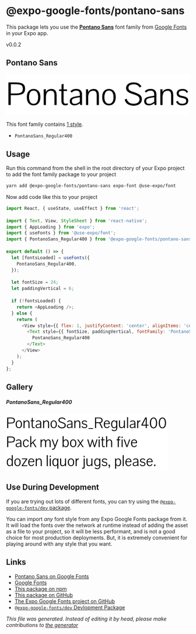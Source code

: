 # @expo-google-fonts/pontano-sans

This package lets you use the [**Pontano Sans**](https://fonts.google.com/specimen/Pontano+Sans) font family from [Google Fonts](https://fonts.google.com/) in your Expo app.

v0.0.2

## Pontano Sans

![Pontano Sans](./font-family.png)

This font family contains [1 style](#gallery).

- `PontanoSans_Regular400`

## Usage

Run this command from the shell in the root directory of your Expo project to add the font family package to your project
```sh
yarn add @expo-google-fonts/pontano-sans expo-font @use-expo/font
```

Now add code like this to your project
```js
import React, { useState, useEffect } from 'react';

import { Text, View, StyleSheet } from 'react-native';
import { AppLoading } from 'expo';
import { useFonts } from '@use-expo/font';
import { PontanoSans_Regular400 } from '@expo-google-fonts/pontano-sans';

export default () => {
  let [fontsLoaded] = useFonts({
    PontanoSans_Regular400,
  });

  let fontSize = 24;
  let paddingVertical = 6;

  if (!fontsLoaded) {
    return <AppLoading />;
  } else {
    return (
      <View style={{ flex: 1, justifyContent: 'center', alignItems: 'center' }}>
        <Text style={{ fontSize, paddingVertical, fontFamily: 'PontanoSans_Regular400' }}>
          PontanoSans_Regular400
        </Text>
      </View>
    );
  }
};

```

## Gallery

##### PontanoSans_Regular400
![PontanoSans_Regular400](./5642e38228ac272d77222d1b2150dd461c55d090beba64bbb9f11d169e573589.ttf.png)


## Use During Development

If you are trying out lots of different fonts, you can try using the [`@expo-google-fonts/dev` package](https://www.npmjs.com/package/@expo-google-fonts/dev).

You can import *any* font style from any Expo Google Fonts package from it. It will load the fonts
over the network at runtime instead of adding the asset as a file to your project, so it will be 
less performant, and is not a good choice for most production deployments. But, it is extremely convenient
for playing around with any style that you want.

## Links

- [Pontano Sans on Google Fonts](https://fonts.google.com/specimen/Pontano+Sans)
- [Google Fonts](https://fonts.google.com/)
- [This package on npm](https://www.npmjs.com/package/@expo-google-fonts/pontano-sans)
- [This package on GitHub](https://github.com/expo/google-fonts/tree/master/font-packages/pontano-sans)
- [The Expo Google Fonts project on GitHub](https://github.com/expo/google-fonts)
- [`@expo-google-fonts/dev` Devlopment Package](https://github.com/expo/google-fonts/tree/master/font-packages/dev)


*This file was generated. Instead of editing it by head, please make contributions to [the generator](https://github.com/expo/google-fonts/tree/master/packages/generator)*
